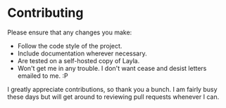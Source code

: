 # Contributing

Please ensure that any changes you make:
* Follow the code style of the project.
* Include documentation wherever necessary.
* Are tested on a self-hosted copy of Layla.
* Won't get me in any trouble. I don't want cease and desist letters emailed to me. :P

I greatly appreciate contributions, so thank you a bunch. I am fairly busy these days but will
get around to reviewing pull requests whenever I can.